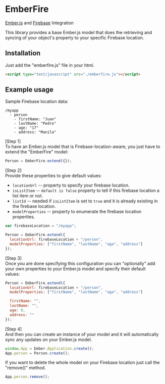 EmberFire
=========

[Ember.js](http://emberjs.com) and [Firebase](http://www.firebase.com) Integration

This library provides a base Ember.js model that does the retrieving and syncing of your object's property to your specific Firebase location.

## Installation

Just add the "emberfire.js" file in your html.

```html
<script type="text/javascript" src="./emberfire.js"></script>
```

## Example usage

Sample Firebase location data:

```
/myapp
  - person
    - firstName: "Juan"
    - lastName: "Pedro"
    - age: "17"
    - address: "Manila"
```

[Step 1] <br />
To have an Ember.js model that is Firebase-location-aware, you just have to extend the "EmberFire" model:

```javascript
Person = EmberFire.extend({});
```

[Step 2] <br />
Provide these properties to give default values:

 * `locationUrl` -- property to specify your firebase location.
 * `isListItem` -- `default is false` property to tell if this firebase location a list item or not.
 * `listId` -- needed if `isListItem` is set to `true` and it is already existing in the firebase location.
 * `modelProperties` -- property to enumerate the firebase location properties.

```javascript
var firebaseLocation = "/myapp";

Person = EmberFire.extend({
  locationUrl: firebaseLocation + "/person",
  modelProperties: ["firstName", "lastName", "age", "address"]
});
```

[Step 3] <br />
Once you are done specifying this configuration you can "optionally" add your own properties to your Ember.js model and specify their default values:

```javascript
Person = EmberFire.extend({
  locationUrl: firebaseLocation + "/person",
  modelProperties: ["firstName", "lastName", "age", "address"]

  firstName: "",
  lastName: "",
  age: 0,
  address: ""
});
```

[Step 4] <br />
And then you can create an instance of your model and it will automatically sync any updates on your Ember.js model.

```javascript
window.App = Ember.Application.create();
App.person = Person.create();
```

If you want to delete the whole model on your Firebase location just call the "remove()" method.

```javascript
App.person.remove();
```
